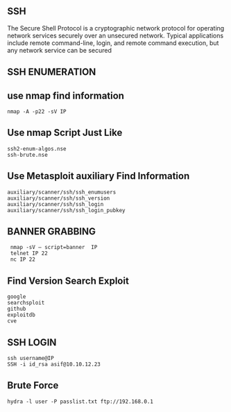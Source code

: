  ## SSH 
   
   The Secure Shell Protocol is a cryptographic network protocol for operating network services securely over an unsecured network. Typical applications include remote command-line, login, and remote command execution, but any network service can be secured 


  ## SSH ENUMERATION
  
    
## use nmap find information
   
    nmap -A -p22 -sV IP
       
  
## Use nmap Script Just Like
    
    ssh2-enum-algos.nse
    ssh-brute.nse

   
## Use Metasploit auxiliary Find Information
    
    auxiliary/scanner/ssh/ssh_enumusers
    auxiliary/scanner/ssh/ssh_version
    auxiliary/scanner/ssh/ssh_login 
    auxiliary/scanner/ssh/ssh_login_pubkey
    
## BANNER GRABBING
     
     nmap -sV — script=banner  IP
     telnet IP 22
     nc IP 22
     
## Find Version Search Exploit
    
    google
    searchsploit
    github
    exploitdb
    cve
    
  ## SSH LOGIN
    
    ssh username@IP
    SSH -i id_rsa asif@10.10.12.23
    
 ## Brute Force  
 
    hydra -l user -P passlist.txt ftp://192.168.0.1
